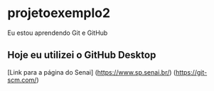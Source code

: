 # projetoexemplo2
 Eu estou aprendendo Git e GitHub

 ## Hoje eu utilizei o GitHub Desktop

 [Link para a página do Senai] (https://www.sp.senai.br/) (https://git-scm.com/)
